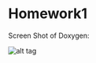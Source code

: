 Homework1
=========

Screen Shot of Doxygen:

![alt tag](http://images.pongsit.com/others/cs340homework1.png)
